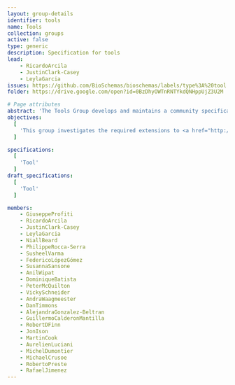 ```yaml
---
layout: group-details
identifier: tools
name: Tools
collection: groups
active: false
type: generic
description: Specification for tools
lead:
    - RicardoArcila
    - JustinClark-Casey
    - LeylaGarcia
issues: https://github.com/BioSchemas/bioschemas/labels/type%3A%20tool
folder: https://drive.google.com/open?id=0BzDhyOWTnRNTYkdQNHppUjZ3U2M

# Page attributes
abstract: 'The Tools Group develops and maintains a community specification for describing life science tools.'
objectives:
  [
    'This group investigates the required extensions to <a href="http://schema.org">schema.org</a> to support such use case.'
  ]

specifications:
  [
    'Tool'
  ]
draft_specifications:
  [
    'Tool'
  ]

members:
    - GiuseppeProfiti
    - RicardoArcila
    - JustinClark-Casey
    - LeylaGarcia
    - NiallBeard
    - PhilippeRocca-Serra
    - SusheelVarma
    - FedericoLópezGómez
    - SusannaSansone
    - AnilWipat
    - DominiqueBatista
    - PeterMcQuilton
    - VickySchneider
    - AndraWaagmeester
    - DanTimmons
    - AlejandraGonzalez-Beltran
    - GuillermoCalderonMantilla
    - RobertDFinn
    - JonIson
    - MartinCook
    - AurelienLuciani
    - MichelDumontier
    - MichaelCrusoe
    - RobertoPreste
    - RafaelJimenez
---
```

